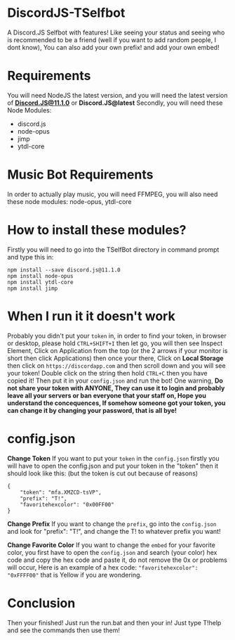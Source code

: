 # DiscordJS-TSelfbot
A Discord.JS Selfbot with features! Like seeing your status and seeing who is recommended to be a friend (well if you want to add random people, I dont know), You can also add your own prefix! and add your own embed!

# Requirements
You will need NodeJS the latest version, and you will need the latest version of **Discord.JS@11.1.0** or **Discord.JS@latest**
Secondly, you will need these Node Modules:
* discord.js
* node-opus
* jimp
* ytdl-core

# Music Bot Requirements
In order to actually play music, you will need FFMPEG, you will also need these node modules: node-opus, ytdl-core

# How to install these modules?
Firstly you will need to go into the TSelfBot directory in command prompt and type this in:
```
npm install --save discord.js@11.1.0
npm install node-opus
npm install ytdl-core
npm install jimp
```

# When I run it it doesn't work
Probably you didn't put your `token` in, in order to find your token, in browser or desktop, please hold `CTRL+SHIFT+I` then let go, you will then see Inspect Element, Click on Application from the top (or the 2 arrows if your monitor is short then click Applications) then once your there, Click on **Local Storage** then click on `https://discordapp.com` and then scroll down and you will see your token! Double click on the string then hold `CTRL+C` then you have copied it! Then put it in your `config.json` and run the bot! One warning, **Do not share your token with ANYONE, They can use it to login and probably leave all your servers or ban everyone that your staff on, Hope you understand the concequences, If somehow someone got your token, you can change it by changing your password, that is all bye!**

# config.json

**Change Token**
If you want to put your `token` in the `config.json` firstly you will have to open the config.json and put your token in the "token"
then it should look like this: (but the token is cut out because of reasons)
```
{
    "token": "mfa.XMZCD-tsVP",
    "prefix": "T!",
    "favoritehexcolor": "0x00FF00"
}
```

**Change Prefix**
If you want to change the `prefix`, go into the `config.json` and look for "prefix": "T!", and change the T! to whatever prefix you want!

**Change Favorite Color**
If you want to change the `embed` for your favorite color, you first have to open the `config.json` and search (your color) hex code and copy the hex code and paste it, do not remove the 0x or problems will occur, Here is an example of a hex code: 
`"favoritehexcolor": "0xFFFF00"` that is Yellow if you are wondering.


# Conclusion
Then your finished! Just run the run.bat and then your in! Just type T!help and see the commands then use them!
